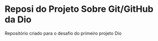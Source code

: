 #  Reposi  do Projeto  Sobre Git/GitHub da Dio
Repositório criado para o desafio do primeiro projeto Dio
